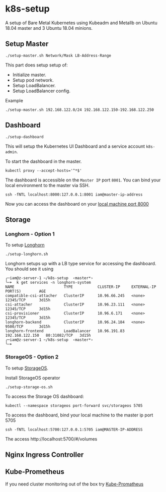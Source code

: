 # k8s-setup

A setup of Bare Metal Kubernetes using Kubeadm and Metallb on Ubuntu 18.04 master and 3 Ubuntu 18.04 minions.

## Setup Master

```shell
./setup-master.sh Network/Mask LB-Address-Range
```

This part does setup setup of:

- Initialize master.
- Setup pod network.
- Setup LoadBalancer.
- Setup LoadBalancer config.

Example

```shell
./setup-master.sh 192.168.122.0/24 192.168.122.150-192.168.122.250
```

## Dashboard

```shell
./setup-dashboard
```

This will setup the Kubernetes UI Dashboard and a service account `k8s-admin`.

To start the dashboard in the master.

```shell
kubectl proxy --accept-hosts='^*$'
```

The dashboard is accessible on the `Master IP` port `8001`. You can bind your local environment to the master via SSH.

```shell
ssh -fNTL localhost:8000:127.0.0.1:8001 iam@master-ip-address
```

Now you can access the dashboard on your [local machine port 8000](http://localhost:8000/api/v1/namespaces/kubernetes-dashboard/services/https:kubernetes-dashboard:/proxy/#/overview?namespace=default)

## Storage

### Longhorn - Option 1

To setup [Longhorn](https://github.com/longhorn/longhorn)

```shell
./setup-longhorn.sh
```
Longhorn setups up with a LB type service for accessing the dashboard. You should see it using

```shell
╭─iam@z-server-1 ~/k8s-setup  ‹master*›
╰─➤  k get services -n longhorn-system
NAME                      TYPE           CLUSTER-IP     EXTERNAL-IP       PORT(S)        AGE
compatible-csi-attacher   ClusterIP      10.96.66.245   <none>            12345/TCP      3d15h
csi-attacher              ClusterIP      10.96.23.111   <none>            12345/TCP      3d15h
csi-provisioner           ClusterIP      10.96.6.171    <none>            12345/TCP      3d15h
longhorn-backend          ClusterIP      10.96.24.184   <none>            9500/TCP       3d15h
longhorn-frontend         LoadBalancer   10.96.191.83   192.168.122.150   80:31082/TCP   3d15h
╭─iam@z-server-1 ~/k8s-setup  ‹master*›
╰─➤
```

### StorageOS - Option 2

To setup [StorageOS](https://storageos.com/).

Install StorageOS operator

```shell
./setup-storage-os.sh
```

To access the Storage OS dashboard:

```shell
kubectl --namespace storageos port-forward svc/storageos 5705
```

To access the dashboard, bind your local machine to the master ip port 5705

```shell
ssh -fNTL localhost:5700:127.0.0.1:5705 iam@MASTER-IP-ADDRESS
```

The access http://localhost:5700/#/volumes

## Nginx Ingress Controller



## Kube-Prometheus

If you need cluster monitoring out of the box try [Kube-Promatheus](https://github.com/coreos/kube-prometheus#quickstart)
